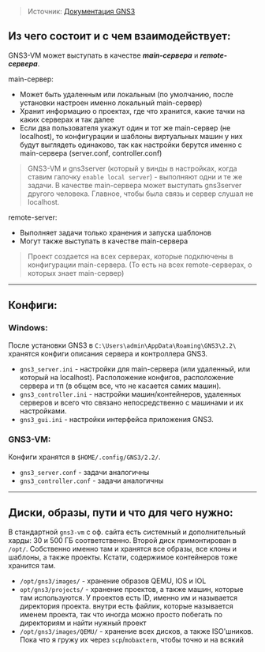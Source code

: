 > Источник: [Документация GNS3](https://docs.gns3.com/docs/using-gns3/administration/gns3-server-configuration-file/)

## Из чего состоит и с чем взаимодействует:

GNS3-VM может выступать в качестве ___main-сервера___ и ___remote-сервера___.

main-сервер:
 - Может быть удаленным или локальным (по умолчанию, после установки настроен именно локальный main-сервер)
 - Хранит информацию о проектах, где что хранится, какие тачки на каких серверах и так далее
 - Если два пользователя укажут один и тот же main-сервер (не localhost), то конфигурации и шаблоны виртуальных машин у них будут выглядеть одинаково, так как настройки берутся именно с main-сервера (server.conf, controller.conf)

> GNS3-VM и gns3server (который у винды в настройках, когда ставим галочку `enable local server`) - выполняют одни и те же задачи. В качестве main-сервера может выступать gns3server другого человека. Главное, чтобы была связь и сервер слушал не localhost.

remote-server:
 - Выполняет задачи только хранения и запуска шаблонов
 - Могут также выступать в качестве main-сервера

> Проект создается на всех серверах, которые подключены в конфигурации main-сервера. (То есть на всех remote-серверах, о которых знает main-сервер)

---

## Конфиги:

### Windows:

После установки GNS3 в `C:\Users\admin\AppData\Roaming\GNS3\2.2\` хранятся конфиги описания сервера и контроллера GNS3.
 - `gns3_server.ini` - настройки для main-сервера (или удаленный, или который на localhost). Расположение конфигов, расположение сервера и тп (в общем все, что не касается самих машин).
 - `gns3_controller.ini` - настройки машин/контейнеров, удаленных серверов и всего что связано непосредственно с машинами и их настройками.
 - `gns3_gui.ini` - настройки интерфейса приложения GNS3.


### GNS3-VM:

Конфиги хранятся в `$HOME/.config/GNS3/2.2/`.
 - `gns3_server.conf` - задачи аналогичны
 - `gns3_controller.conf` - задачи аналогичны

---

## Диски, образы, пути и что для чего нужно:

В стандартной `gns3-vm` с оф. сайта есть системный и дополнительный харды: 30 и 500 ГБ соответственно. Второй диск примонтирован в `/opt/`. Собственно именно там и хранятся все образы, все клоны и шаблоны, а также проекты. Кстати, содержимое контейнеров тоже хранится там.

 - `/opt/gns3/images/` - хранение образов QEMU, IOS и IOL
 - `opt/gns3/projects/` - хранение проектов, а также машин, которые там используются. У проектов есть ID, именно им и называется директория проекта. внутри есть файлик, которые называется именем проекта, так что иногда можно просто побегать по директориям и найти нужный проект
 - `/opt/gns3/images/QEMU/` - хранение всех дисков, а также ISO'шников. Пока что я гружу их через `scp`/`mobaxterm`, чтобы точно и на всякий

